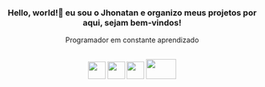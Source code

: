 <div align=center> 
    <h3>Hello, world!👋 eu sou o Jhonatan e organizo meus projetos por aqui, sejam bem-vindos!</h3>
    <p>Programador em constante aprendizado</p>
</div>


##

<div align=center>
    <img src="https://cdn.jsdelivr.net/gh/devicons/devicon@latest/icons/javascript/javascript-original.svg" height=35 />
    <img src="https://cdn.jsdelivr.net/gh/devicons/devicon@latest/icons/typescript/typescript-original.svg" height=35 />
    <img src="https://cdn.jsdelivr.net/gh/devicons/devicon@latest/icons/react/react-original-wordmark.svg" height=35 />
    <img src="https://cdn.jsdelivr.net/gh/devicons/devicon@latest/icons/nodejs/nodejs-plain-wordmark.svg" height=40 width=60/>
</div>

<!--  <div align=center>
      
  [![Top Langs](https://github-readme-stats.vercel.app/api/top-langs/?username=jhonny-sts&theme=react)](https://github.com/jhonny-sts/github-readme-stats)
  
  </div>
          
          


<!--
**jhonny-sts/jhonny-sts** is a ✨ _special_ ✨ repository because its `README.md` (this file) appears on your GitHub profile.

Here are some ideas to get you started:

- 🔭 I’m currently working on ...
- 🌱 I’m currently learning ...
- 👯 I’m looking to collaborate on ...
- 🤔 I’m looking for help with ...
- 💬 Ask me about ...
- 📫 How to reach me: ...
- 😄 Pronouns: ...
- ⚡ Fun fact: ...
-->
